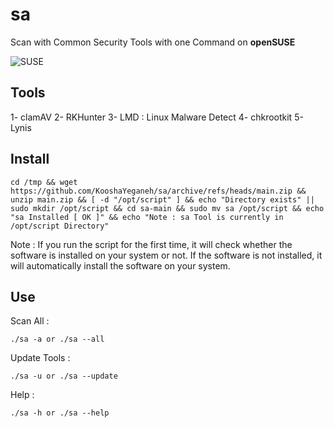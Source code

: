 # sa

Scan with Common Security Tools with one Command on **openSUSE**

![SUSE](https://en.opensuse.org/images/f/f2/Button-laptop-colour.png)

## Tools

1- clamAV
2- RKHunter
3- LMD : Linux Malware Detect
4- chkrootkit
5- Lynis

## Install

```
cd /tmp && wget https://github.com/KooshaYeganeh/sa/archive/refs/heads/main.zip && unzip main.zip && [ -d "/opt/script" ] && echo "Directory exists" || sudo mkdir /opt/script && cd sa-main && sudo mv sa /opt/script && echo "sa Installed [ OK ]" && echo "Note : sa Tool is currently in /opt/script Directory"
```

Note : If you run the script for the first time, it will check whether the software is installed on your system or not. If the software is not installed, it will automatically install the software on your system.



## Use


Scan All : 

```
./sa -a or ./sa --all
```

Update Tools : 

```
./sa -u or ./sa --update
```

Help :

```
./sa -h or ./sa --help
```


